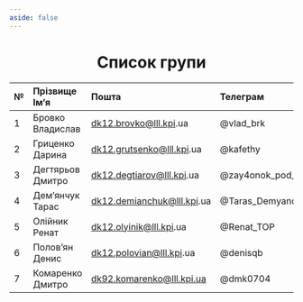 ```yaml
---
aside: false
---
```


# Список групи

| №   | Прізвище Імʼя    | Пошта                          | Телеграм              |
| :-- | :--------------- | :----------------------------- | :-------------------- |
| 1   | Бровко Владислав | dk12.brovko@lll.kpi&#46;ua     | @vlad_brk             |
| 2   | Гриценко Дарина  | dk12.grutsenko@lll.kpi&#46;ua  | @kafethy              |
| 3   | Дегтярьов Дмитро | dk12.degtiarov@lll.kpi&#46;ua  | @zay4onok_pod_spidami |
| 4   | Демʼянчук Тарас  | dk12.demianchuk@lll.kpi&#46;ua | @Taras_Demyanchuk     |
| 5   | Олійник Ренат    | dk12.olyinik@lll.kpi&#46;ua    | @Renat_TOP            |
| 6   | Половʼян Денис   | dk12.polovian@lll.kpi&#46;ua   | @denisqb              |
| 7   | Комаренко Дмитро | dk92.komarenko@lll.kpi.ua      | @dmk0704              |

<style scoped>
h1 {
    text-align: center;
}
</style>
